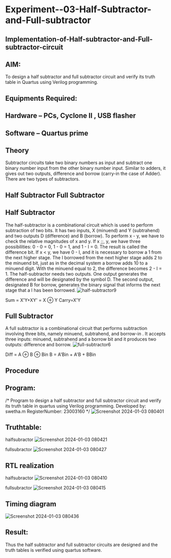 # Experiment--03-Half-Subtractor-and-Full-subtractor
## Implementation-of-Half-subtractor-and-Full-subtractor-circuit
## AIM:
To design a half subtractor and full subtractor circuit and verify its truth table in Quartus using Verilog programming.

## Equipments Required:
## Hardware – PCs, Cyclone II , USB flasher
## Software – Quartus prime
## Theory
Subtractor circuits take two binary numbers as input and subtract one binary number input from the other binary number input. Similar to adders, it gives out two outputs, difference and borrow (carry-in the case of Adder). There are two types of subtractors.

## Half Subtractor Full Subtractor
## Half Subtractor
The half-subtractor is a combinational circuit which is used to perform subtraction of two bits. It has two inputs, X (minuend) and Y (subtrahend) and two outputs D (difference) and B (borrow). To perform x - y, we have to check the relative magnitudes of x and y. If x ;;, y, we have three possibilities: 0 - 0 = 0, 1 - 0 = 1, and 1 - I = 0. The result is called the difference bit. If x < y, we have 0 - I, and it is necessary to borrow a 1 from the next higher stage. The I borrowed from the next higher stage adds 2 to the minuend bit, just as in the decimal system a borrow adds 10 to a minuend digit. With the minuend equal to 2, the difference becomes 2 - I = 1. The half-subtractor needs two outputs. One output generates the difference and will be designated by the symbol D. The second output, designated B for borrow, generates the binary signal that informs the next stage that a I has been borrowed.
![half-subtractor9](https://user-images.githubusercontent.com/36288975/166112538-58c3bc7c-ee5d-4e6a-ac8d-8e8328efe27a.png)


Sum = X'Y+XY' = X ⊕ Y
Carry=X'Y

## Full Subtractor
A full subtractor is a combinational circuit that performs subtraction involving three bits, namely minuend, subtrahend, and borrow-in . It accepts three inputs: minuend, subtrahend and a borrow bit and it produces two outputs: difference and borrow. 
![full-subtractor6](https://user-images.githubusercontent.com/36288975/166112541-24c68359-3de8-4674-ae22-8272ffc385ed.png)


Diff = A ⊕ B ⊕ Bin B = A'Bin + A'B + BBin

## Procedure






## Program:
/*
Program to design a half subtractor and full subtractor circuit and verify its truth table in quartus using Verilog programming.
Developed by: swetha.m 
RegisterNumber: 23003160 
*/
![Screenshot 2024-01-03 080401](https://github.com/swetha23003160/Experiment--03-Half-Subtractor-and-Full-subtractor/assets/150416143/c3ab63ed-7869-4037-86bf-8f7a7c1095df)




## Truthtable:
halfsubractor
![Screenshot 2024-01-03 080421](https://github.com/swetha23003160/Experiment--03-Half-Subtractor-and-Full-subtractor/assets/150416143/9445dab1-656a-40ba-8b67-282c2401feda)

fullsubractor
![Screenshot 2024-01-03 080427](https://github.com/swetha23003160/Experiment--03-Half-Subtractor-and-Full-subtractor/assets/150416143/faa5644f-e643-4fc0-ae6f-9c737f14a5cd)



##  RTL realization
halfsubractor
![Screenshot 2024-01-03 080410](https://github.com/swetha23003160/Experiment--03-Half-Subtractor-and-Full-subtractor/assets/150416143/dcaed88d-38f0-4c96-a27b-f23c8f39f27f)

fullsubractor
![Screenshot 2024-01-03 080415](https://github.com/swetha23003160/Experiment--03-Half-Subtractor-and-Full-subtractor/assets/150416143/7d76e95f-a655-4c1c-bede-3d50d7ba1a79)

## Timing diagram 

![Screenshot 2024-01-03 080436](https://github.com/swetha23003160/Experiment--03-Half-Subtractor-and-Full-subtractor/assets/150416143/495b061e-0204-4ffd-8cbc-9e4fcda0f072)


## Result:
Thus the half subtractor and full subtractor circuits are designed and the truth tables is verified using quartus software.
